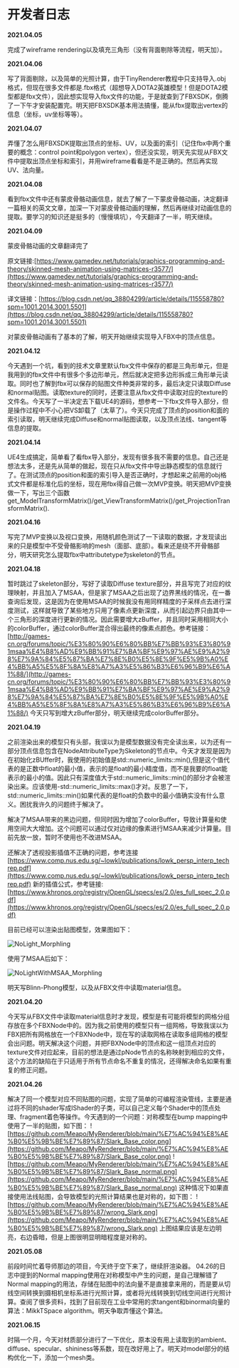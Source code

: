 # 开发者日志

**2021.04.05**

完成了wireframe rendering以及填充三角形（没有背面剔除等流程，明天加）。

**2021.04.06**

写了背面剔除，以及简单的光照计算，由于TinyRenderer教程中只支持导入.obj格式，但现在很多文件都是.fbx格式（超想导入DOTA2英雄模型！但是DOTA2模型都是fbx文件），因此想实现导入fbx文件的功能，于是就查到了FBXSDK，倒腾了一下午才安装配置完。明天把FBXSDK基本用法搞懂，能从fbx提取出vertex的信息（坐标，uv坐标等等）。

**2021.04.07**

弄懂了怎么用FBXSDK提取出顶点的坐标、UV，以及面的索引（记住fbx中两个重要的概念：control point和polygon vertex），但还没实现，明天先实现从FBX文件中提取出顶点坐标和索引，并用wireframe看看是不是正确的。然后再实现UV、法向量。

**2021.04.08**

看到fbx文件中还有蒙皮骨骼动画信息，就去了解了一下蒙皮骨骼动画，决定翻译一篇相关的英文文章，加深一下对蒙皮骨骼动画的理解，然后再继续对动画信息的提取。要学习的知识还是挺多的（慢慢填坑），今天翻译了一半，明天继续。

**2021.04.09**

蒙皮骨骼动画的文章翻译完了

原文链接:[https://www.gamedev.net/tutorials/graphics-programming-and-theory/skinned-mesh-animation-using-matrices-r3577/](https://www.gamedev.net/tutorials/graphics-programming-and-theory/skinned-mesh-animation-using-matrices-r3577/)

译文链接：[https://blog.csdn.net/qq_38804299/article/details/115558780?spm=1001.2014.3001.5501](https://blog.csdn.net/qq_38804299/article/details/115558780?spm=1001.2014.3001.5501)

对蒙皮骨骼动画有了基本的了解，明天开始继续实现导入FBX中的顶点信息。

**2021.04.12**

今天遇到一个坑，看到的技术文章里默认fbx文件中保存的都是三角形单元，但是我用到的fbx文件中有很多个多边形单元，然后就决定把多边形拆成三角形单元读取。同时也了解到fbx可以保存的贴图文件种类非常的多，最后决定只读取Diffuse和normal贴图。读取texture的同时，还要注意从fbx文件中读取对应的texture的文件名。今天写了一半决定去下载UE4的源码，想参考一下fbx文件导入部分，但是操作过程中不小心把VS卸载了（太草了）。今天只完成了顶点的position和面的索引读取，明天继续完成Diffuse和normal贴图读取，以及顶点法线、tangent等信息的提取。

**2021.04.14**

UE4生成搞定，简单看了看fbx导入部分，发现有很多我不需要的信息。自己还是想法太多，还是先从简单的做起，现在只从fbx文件中导出静态模型的信息就行了。在测试顶点的position和面的索引导入是否正确时，才想起来之前用的obj格式文件都是标准化后的坐标，现在用fbx得自己做一次MVP变换。明天把MVP变换做一下，写出三个函数get_ModelTransformMatrix()/get_ViewTransformMatrix()/get_ProjectionTransformMatrix().

**2021.04.16**

写完了MVP变换以及视口变换，用随机颜色测试了一下读取的数据，才发现读出来的只是模型中不受骨骼影响的mesh（面部、底部）。看来还是绕不开骨骼部分，明天研究怎么提取fbx中attributetype为skeleton的节点。

**2021.04.18**

暂时跳过了skeleton部分，写好了读取Diffuse texture部分，并且写完了对应的纹理映射，并且加入了MSAA，但是家了MSAA之后出现了边界黑线的情况，在一番查询后发现，这是因为在使用MSAA的时候我没有用同样精度的子采样点去进行深度测试，这样就导致了某些地方只用了像素点更新深度，从而引起边界只由其中一个三角形的深度进行更新的情况。因此需要增大zBuffer，并且同时采用相同大小的colorBuffer，通过colorBuffer混合得出最终的像素点颜色。参考链接：[http://games-cn.org/forums/topic/%E3%80%90%E6%80%BB%E7%BB%93%E3%80%91msaa%E4%B8%AD%E9%BB%91%E7%BA%BF%E9%97%AE%E9%A2%98%E7%9A%84%E5%87%BA%E7%8E%B0%E5%8E%9F%E5%9B%A0%E4%BB%A5%E5%8F%8A%E8%A7%A3%E5%86%B3%E6%96%B9%E6%A1%88/](http://games-cn.org/forums/topic/%E3%80%90%E6%80%BB%E7%BB%93%E3%80%91msaa%E4%B8%AD%E9%BB%91%E7%BA%BF%E9%97%AE%E9%A2%98%E7%9A%84%E5%87%BA%E7%8E%B0%E5%8E%9F%E5%9B%A0%E4%BB%A5%E5%8F%8A%E8%A7%A3%E5%86%B3%E6%96%B9%E6%A1%88/)
今天只写到增大zBuffer部分，明天继续完成colorBuffer部分。

**2021.04.19**

之前渲染出来的模型只有头部，我误以为是模型数据没有完全读出来，以为还有一部分顶点信息包含在NodeAttributeType为Skeleton的节点中。今天才发现是因为在初始化zBUffer时，我使用的初始值是std::numeric_limits<float>::min(),但是这个值代表的是正数中float的最小值，表示的是float的最小精度值，而不是我要的float能表示的最小的值。因此只有深度值大于std::numeric_limits<float>::min()的部分才会被渲染出来。应该使用-std::numeric_limits<float>::max()才对。反思了一下，std::numeric_limits<float>::min()如果代表的是float的负数中的最小值确实没有什么意义。困扰我许久的问题终于解决了。

解决了MSAA带来的黑边问题，但同时因为增加了colorBuffer，导致计算量和使用空间大大增加。这个问题可以通过仅对边缘的像素进行MSAA来减少计算量。目前先放一放，暂时不使用也不改进MSAA。

还解决了透视投影插值不正确的问题，参考连接[https://www.comp.nus.edu.sg/~lowkl/publications/lowk_persp_interp_techrep.pdf](https://www.comp.nus.edu.sg/~lowkl/publications/lowk_persp_interp_techrep.pdf)  新的插值公式，参考链接:[https://www.khronos.org/registry/OpenGL/specs/es/2.0/es_full_spec_2.0.pdf](https://www.khronos.org/registry/OpenGL/specs/es/2.0/es_full_spec_2.0.pdf)

目前已经可以渲染出贴图模型，效果图如下：

![NoLight_Morphling](https://github.com/Meapo/MyRenderer/blob/main/pics/NoLight_Morphling.png)

使用了MSAA后如下：

![NoLightWithMSAA_Morphling](https://github.com/Meapo/MyRenderer/blob/main/pics/NoLightWithMSAA_Morphling.png)

明天写Blinn-Phong模型，以及从FBX文件中读取material信息。

**2021.04.20**

今天写从FBX文件中读取material信息时才发现，模型是有可能将模型的网格分组存放在多个FBXNode中的。因为我之前使用的模型只有一组网格，导致我误以为FBX把所有网格放在一个FBXNode中，现在写的读取网格在读取多组网格的模型会出问题。明天解决这个问题，并把FBXNode中的顶点和这一组顶点对应的texture文件对应起来，目前的想法是通过pNode节点的名称映射到相应的文件，这个方法的缺陷在于只适用于所有节点命名不重复的情况，还得解决命名如果有重复的修正问题。

**2021.04.26**

解决了同一个模型对应不同贴图的问题，实现了简单的可编程渲染管线，主要是通过将不同的shader写成IShader的子类，可以自己定义每个Shader中的顶点处理、fragment着色等操作。今天遇到的一个问题：对称模型在bump mapping中使用了一半的贴图，如下图：
![https://github.com/Meapo/MyRenderer/blob/main/%E7%AC%94%E8%AE%B0%E5%9B%BE%E7%89%87/Slark_Base_color.png](https://github.com/Meapo/MyRenderer/blob/main/%E7%AC%94%E8%AE%B0%E5%9B%BE%E7%89%87/Slark_Base_color.png)
![https://github.com/Meapo/MyRenderer/blob/main/%E7%AC%94%E8%AE%B0%E5%9B%BE%E7%89%87/Slark_Base_normal.png](https://github.com/Meapo/MyRenderer/blob/main/%E7%AC%94%E8%AE%B0%E5%9B%BE%E7%89%87/Slark_Base_normal.png)
这种情况下如果直接使用法线贴图，会导致模型的光照计算结果也是对称的，如下图：
![https://github.com/Meapo/MyRenderer/blob/main/%E7%AC%94%E8%AE%B0%E5%9B%BE%E7%89%87/wrong_Slark.png](https://github.com/Meapo/MyRenderer/blob/main/%E7%AC%94%E8%AE%B0%E5%9B%BE%E7%89%87/wrong_Slark.png)
上图结果应该是左边明亮，右边昏暗，但是上图很明显明暗程度是对称的。

**2021.05.08**

前段时间忙着导师那边的项目，今天终于空下来了，继续肝渲染器。
04.26的日志中提到的Normal mapping使用在对称模型中产生的问题，是自己理解错了Normal mapping的用法，存储在贴图中的法向量不是直接拿来用的，而是要从切线空间转换到摄相机坐标系进行光照计算，或者将光线转换到切线空间进行光照计算。查阅了很多资料，找到了目前现在工业中常用的求tangent和binormal向量的算法：MikkTSpace algorithm。明天争取弄懂这个算法。

**2021.06.15**

时隔一个月，今天对材质部分进行了一下优化，原本没有用上读取到的ambient、diffuse、specular、shininess等系数，现在改好用上了。明天对model部分的结构优化一下，添加一个mesh类。
